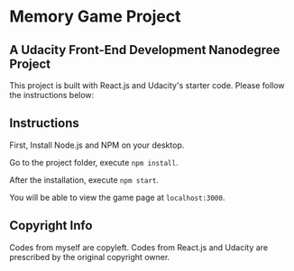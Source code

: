 # Memory Game Project
## A Udacity Front-End Development Nanodegree Project 

This project is built with React.js and Udacity's starter code. Please follow the instructions below: 

## Instructions

First, Install Node.js and NPM on your desktop. 

Go to the project folder, execute `npm install`. 

After the installation, execute `npm start`. 

You will be able to view the game page at `localhost:3000`.

## Copyright Info

Codes from myself are copyleft. Codes from React.js and Udacity are prescribed by the original copyright owner.